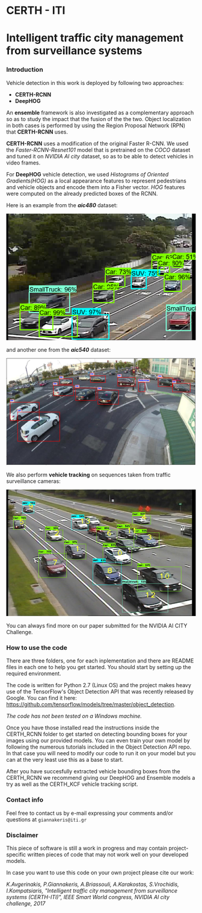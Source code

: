 # CERTH - ITI
# Intelligent traffic city management from surveillance systems
### Introduction

Vehicle detection in this work is deployed by following two approaches: 

* **CERTH-RCNN** 
* **DeepHOG**

An **ensemble** framework is also investigated as a complementary approach so as to study the impact that the fusion of the the two. Object localization in both cases is performed by using the Region Proposal Network (RPN) that **CERTH-RCNN** uses.

**CERTH-RCNN** uses a modification of the original Faster R-CNN. We used the *Faster-RCNN-Resnet101* model that is pretrained on the *COCO* dataset and tuned it on *NVIDIA AI city* dataset, so as to be able to detect vehicles in video frames.

For **DeepHOG** vehicle detection, we used *Histograms of Oriented Gradients(HOG)* as a local appearance features to represent pedestrians and vehicle objects and encode them into a Fisher vector. *HOG* features were computed on the already predicted boxes of the RCNN.

Here is an example from the **_aic480_** dataset:

![Detection 480](https://github.com/NVIDIAAICITYCHALLENGE/AICity_CERTH/blob/master/samples/Picture2.png)

and another one from the **_aic540_** dataset:

![Detection 540](https://github.com/NVIDIAAICITYCHALLENGE/AICity_CERTH/blob/master/samples/Picture1.png)

We also perform **vehicle tracking** on sequences taken from traffic surveillance cameras:

![Tracking](https://github.com/NVIDIAAICITYCHALLENGE/AICity_CERTH/blob/master/samples/Picture3.png)

You can always find more on our paper submitted for the NVIDIA AI CITY Challenge.

### How to use the code

There are three folders, one for each inplementation and there are README files in each one to help you get started.
You should start by setting up the required environment.

The code is written for Python 2.7 (Linux OS) and the project makes heavy use of the TensorFlow's Object Detection API that was recently released by Google. You can find it here:  https://github.com/tensorflow/models/tree/master/object_detection. 

*The code has not been tested on a Windows machine.*

Once you have those installed read the instructions inside the CERTH_RCNN folder to get started on detecting bounding boxes for your images using our provided models. You can even train your own model by following the numerous tutorials included in the Object Detection API repo. In that case you will need to modify our code to run it on your model but you can at the very least use this as a base to start.

After you have succesfully extracted vehicle bounding boxes from the CERTH_RCNN we recommend giving our DeepHOG and Ensemble models a try as well as the CERTH_KCF vehicle tracking script.

### Contact info
Feel free to contact us by e-mail expressing your comments and/or questions at `giannakeris@iti.gr`

### Disclaimer
This piece of software is still a work in progress and may contain project-specific written pieces of code that may not work well on your developed models.

In case you want to use this code on your own project please cite our work:

_K.Avgerinakis, P.Giannakeris, A.Briassouli, A.Karakostas, S.Vrochidis, I.Kompatsiaris, "Intelligent traffic city management from surveillance systems (CERTH-ITI)", IEEE Smart World congress, NVIDIA AI city challenge, 2017_

